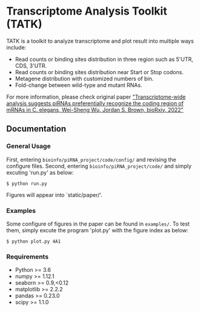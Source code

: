 # Transcriptome Analysis Toolkit (TATK)

TATK is a toolkit to analyze transcriptome and plot result into multiple ways include: 

- Read counts or binding sites distribution in  three region such as 5'UTR, CDS, 3'UTR.
- Read counts or binding sites distribution near Start or Stop codons.
- Metagene distribution with customized numbers of bin. 
- Fold-change between wild-type and mutant RNAs.

For more information, please check original paper ["Transcriptome-wide analysis suggests piRNAs preferentially recognize the coding region of mRNAs in C. elegans, Wei-Sheng Wu, Jordan S. Brown, bioRxiv, 2022"](https://www.biorxiv.org/content/10.1101/2022.06.08.495319v1)

## Documentation

### General Usage
First, entering `bioinfo/piRNA_project/code/config/` and revising the configure files. 
Second, entering `bioinfo/piRNA_project/code/` and simply excuting 'run.py' as below:
```
$ python run.py
```
Figures will appear into `static/paper/'.

### Examples
Some configure of figures in the paper can be found in `examples/`.
To test them, simply excute the program 'plot.py' with the figure index as below:
```
$ python plot.py 4A1
```

### Requirements
- Python >= 3.6
- numpy >= 1.12.1
- seaborn >= 0.9,<0.12
- matplotlib >= 2.2.2
- pandas >= 0.23.0
- scipy >= 1.1.0
